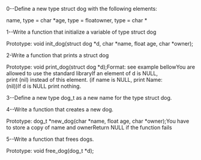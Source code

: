 0--Define a new type struct dog with the following elements:

name, type = char *age, type = floatowner, type = char *

1--Write a function that initialize a variable of type struct dog

Prototype: void init_dog(struct dog *d, char *name, float age, char *owner);


2-Write a function that prints a struct dog

Prototype: void print_dog(struct dog *d);Format: see example bellowYou are allowed to use the standard libraryIf an element of d is NULL, print (nil) instead of this element. (if name is NULL, print Name: (nil))If d is NULL print nothing.

3--Define a new type dog_t as a new name for the type struct dog.

4--Write a function that creates a new dog.

Prototype: dog_t *new_dog(char *name, float age, char *owner);You have to store a copy of name and ownerReturn NULL if the function fails

5--Write a function that frees dogs.

Prototype: void free_dog(dog_t *d);
